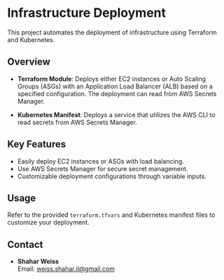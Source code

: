 # Infrastructure Deployment

This project automates the deployment of infrastructure using Terraform and Kubernetes.

## Overview

- **Terraform Module**: Deploys either EC2 instances or Auto Scaling Groups (ASGs) with an Application Load Balancer (ALB) based on a specified configuration. The deployment can read from AWS Secrets Manager.

- **Kubernetes Manifest**: Deploys a service that utilizes the AWS CLI to read secrets from AWS Secrets Manager.

## Key Features

- Easily deploy EC2 instances or ASGs with load balancing.
- Use AWS Secrets Manager for secure secret management.
- Customizable deployment configurations through variable inputs.

## Usage

Refer to the provided `terraform.tfvars` and Kubernetes manifest files to customize your deployment.

## Contact

- **Shahar Weiss**  
  Email: [weiss.shahar.il@gmail.com](mailto:weiss.shahar.il@gmail.com)
